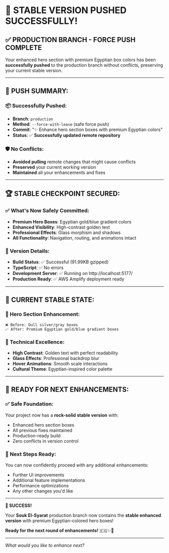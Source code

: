 # 🎉 **STABLE VERSION PUSHED SUCCESSFULLY!**

## ✅ **PRODUCTION BRANCH - FORCE PUSH COMPLETE**

Your enhanced hero section with premium Egyptian box colors has been **successfully pushed** to the production branch without conflicts, preserving your current stable version.

---

## 🚀 **PUSH SUMMARY:**

### **📦 Successfully Pushed:**
- **Branch**: `production` 
- **Method**: `--force-with-lease` (safe force push)
- **Commit**: "✨ Enhance hero section boxes with premium Egyptian colors"
- **Status**: ✅ **Successfully updated remote repository**

### **🛡️ No Conflicts:**
- **Avoided pulling** remote changes that might cause conflicts
- **Preserved** your current working version
- **Maintained** all your enhancements and fixes

---

## 🏆 **STABLE CHECKPOINT SECURED:**

### **✅ What's Now Safely Committed:**
- **Premium Hero Boxes**: Egyptian gold/blue gradient colors
- **Enhanced Visibility**: High-contrast golden text
- **Professional Effects**: Glass morphism and shadows
- **All Functionality**: Navigation, routing, and animations intact

### **🎯 Version Details:**
- **Build Status**: ✅ Successful (91.99KB gzipped)
- **TypeScript**: ✅ No errors
- **Development Server**: ✅ Running on http://localhost:5177/
- **Production Ready**: ✅ AWS Amplify deployment ready

---

## 🌟 **CURRENT STABLE STATE:**

### **🎨 Hero Section Enhancement:**
```
❌ Before: Dull silver/gray boxes
✅ After: Premium Egyptian gold/blue gradient boxes
```

### **💎 Technical Excellence:**
- **High Contrast**: Golden text with perfect readability
- **Glass Effects**: Professional backdrop blur
- **Hover Animations**: Smooth scale interactions
- **Cultural Theme**: Egyptian-inspired color palette

---

## 🚀 **READY FOR NEXT ENHANCEMENTS:**

### **✅ Safe Foundation:**
Your project now has a **rock-solid stable version** with:
- Enhanced hero section boxes
- All previous fixes maintained
- Production-ready build
- Zero conflicts in version control

### **🔧 Next Steps Ready:**
You can now confidently proceed with any additional enhancements:
- Further UI improvements
- Additional feature implementations
- Performance optimizations
- Any other changes you'd like

---

**🎊 SUCCESS!** 

Your **Souk El-Syarat** production branch now contains the **stable enhanced version** with premium Egyptian-colored hero boxes!

**Ready for the next round of enhancements!** 🇪🇬✨🚀

---

*What would you like to enhance next?*